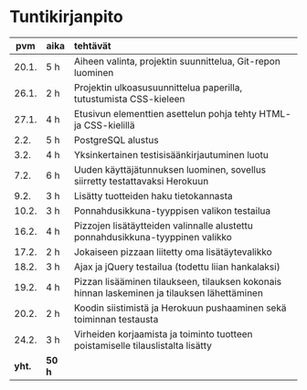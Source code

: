 # Tuntikirjanpito
pvm    | aika | tehtävät
------ | ---- | :--------
20.1.|5 h|Aiheen valinta, projektin suunnittelua, Git-repon luominen
26.1.|2 h|Projektin ulkoasusuunnittelua paperilla, tutustumista CSS-kieleen
27.1.|4 h|Etusivun elementtien asettelun pohja tehty HTML- ja CSS-kielillä
2.2.|5 h|PostgreSQL alustus
3.2.|4 h|Yksinkertainen testisisäänkirjautuminen luotu
7.2.|6 h|Uuden käyttäjätunnuksen luominen, sovellus siirretty testattavaksi Herokuun
9.2.|3 h|Lisätty tuotteiden haku tietokannasta
10.2.|3 h|Ponnahdusikkuna-tyyppisen valikon testailua
16.2.|4 h|Pizzojen lisätäytteiden valinnalle alustettu ponnahdusikkuna-tyyppinen valikko
17.2.|2 h|Jokaiseen pizzaan liitetty oma lisätäytevalikko
18.2.|3 h|Ajax ja jQuery testailua (todettu liian hankalaksi)
19.2.|4 h|Pizzan lisääminen tilaukseen, tilauksen kokonais hinnan laskeminen ja tilauksen lähettäminen
20.2.|2 h|Koodin siistimistä ja Herokuun pushaaminen sekä toiminnan testausta
24.2.|3 h|Virheiden korjaamista ja toiminto tuotteen poistamiselle tilauslistalta lisätty 
**yht.**|**50 h**
